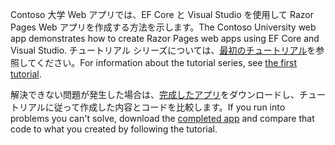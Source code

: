 <span data-ttu-id="74d42-101">Contoso 大学 Web アプリでは、EF Core と Visual Studio を使用して Razor Pages Web アプリを作成する方法を示します。</span><span class="sxs-lookup"><span data-stu-id="74d42-101">The Contoso University web app demonstrates how to create Razor Pages web apps using EF Core and Visual Studio.</span></span> <span data-ttu-id="74d42-102">チュートリアル シリーズについては、[最初のチュートリアル](xref:data/ef-rp/intro)を参照してください。</span><span class="sxs-lookup"><span data-stu-id="74d42-102">For information about the tutorial series, see [the first tutorial](xref:data/ef-rp/intro).</span></span>

<span data-ttu-id="74d42-103">解決できない問題が発生した場合は、[完成したアプリ](https://github.com/dotnet/AspNetCore.Docs/tree/master/aspnetcore/data/ef-rp/intro/samples)をダウンロードし、チュートリアルに従って作成した内容とコードを比較します。</span><span class="sxs-lookup"><span data-stu-id="74d42-103">If you run into problems you can't solve, download the [completed app](https://github.com/dotnet/AspNetCore.Docs/tree/master/aspnetcore/data/ef-rp/intro/samples) and compare that code to what you created by following the tutorial.</span></span>
